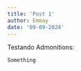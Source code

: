 ```yaml
---
title: 'Post 1'
author: Emmay
date: '09-09-2024'
---
```

Testando Admonitions:

```ad-info
Something

```
